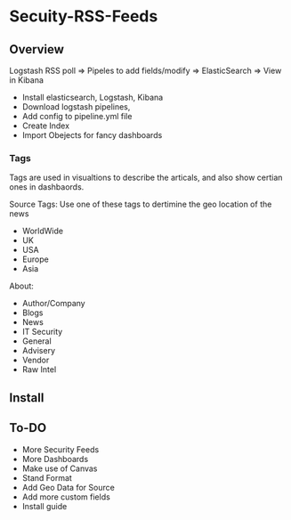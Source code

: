 # Secuity-RSS-Feeds

## Overview

Logstash RSS poll => Pipeles to add fields/modify => ElasticSearch => View in Kibana

- Install elasticsearch, Logstash, Kibana
- Download logstash pipelines,
- Add config to pipeline.yml file
- Create Index
- Import Obejects for fancy dashboards

### Tags
Tags are used in visualtions to describe the articals, and also show certian ones in dashbaords.

Source Tags:
Use one of these tags to dertimine the geo location of the news
- WorldWide
- UK
- USA
- Europe
- Asia

About: 
- Author/Company
- Blogs
- News
- IT Security
- General
- Advisery
- Vendor
- Raw Intel


## Install

## To-DO
- More Security Feeds
- More Dashboards
- Make use of Canvas
- Stand Format
- Add Geo Data for Source
- Add more custom fields
- Install guide
